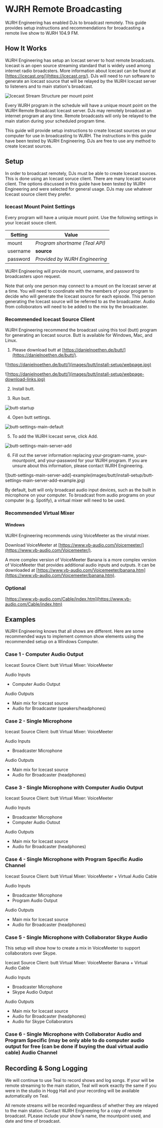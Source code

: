 # WJRH Remote Broadcasting
WJRH Engineering has enabled DJs to broadcast remotely. This guide provides setup instructions and recommendations for broadcasting a remote live show to WJRH 104.9 FM. 

## How It Works
WJRH Engineering has setup an Icecast server to host remote broadcasts. Icecast is an open source streaming standard that is widely used among internet radio broadcsters. More information about Icecast can be found at [https://icecast.org/](https://icecast.org/). DJs will need to run software to generate an Icecast source that will be relayed by the WJRH Icecast server to listeners and to main station's broadcast.

![Icecast Stream Structure per mount point](https://lh3.googleusercontent.com/proxy/OI2e8wE529ZBGwqpBfHAHtVki5aAjqdqlfoZrwfo4Y_MaNAXzbJMSIPMv-d2TUO7uPyleVqGinCLaz38aPEfLtlCI5D6AA)

Every WJRH program in the schedule will have a unique mount point on the WJRH Remote Broadcast Icecast server. DJs may remotely broadcast an internet program at any time. Remote broadcasts will only be relayed to the main station during your scheduled program time.

This guide will provide setup instructions to create Icecast sources on your computer for use in broadcasting to WJRH. The instructions in this guide have been tested by WJRH Engineering. DJs are free to use any method to create Icecast sources.

## Setup
In order to broadcast remotely, DJs must be able to create Icecast sources. This is done using an Icecast soruce client. There are many Icecast source client. The options discussed in this guide have been tested by WJRH Engineering and were selected for general usage. DJs may use whatever Icecast source client they prefer.

### Icecast Mount Point Settings
Every program will have a uniquie mount point. Use the following settings in your Icecast souce client.

|Setting|Value|
|-------|-----|
|mount|*Program shortname (Teal API)*|
|username|**source**|
|password|*Provided by WJRH Engineering*|

WJRH Engineering will provide mount, username, and password to broadcasters upon request.

Note that only one person may connect to a mount on the Icecast server at a time. You will need to coordinate with the members of yoour program to decide who will generate the Icecast source for each episode. This person generating the Icecast source will be referred to as the broadcaster. Audio from colloborators will need to be added to the mix by the broadcaster.


### Recommended Icecast Source Client
WJRH Engineering recommend the broadcast using this tool (butt) program for generating an Icecast source. Butt is available for Windows, Mac, and Linux. 

1. Please download butt at [https://danielnoethen.de/butt/](https://danielnoethen.de/butt/). 

![https://danielnoethen.de/butt/](images/butt/install-setup/webpage.jpg)

![https://danielnoethen.de/butt/](images/butt/install-setup/webpage-download-links.jpg)


2. Install butt.

3. Run butt.

![butt-startup](images/butt/install-setup/butt-startup.jpg)

4. Open butt settings.

![butt-settings-main-default](images/butt/install-setup/butt-settings-main-default.jpg)

5. To add the WJRH Icecast serve, click Add.

![butt-settings-main-server-add](images/butt/install-setup/butt-settings-main-server-add.jpg)

6. Fill out the server information replacing your-program-name, your-mountpoint, and your-password for your WJRH program. If you are unsure about this information, please contact WJRH Engineering.

![butt-settings-main-server-add]-example(images/butt/install-setup/butt-settings-main-server-add-example.jpg)

By default, butt will only broadcast audio input devices, such as the built in microphone on your computer. To broadcast from audio programs on your computer (e.g. Spotify), a virtual mixer will need to be used.

### Recommended Virtual Mixer

#### Windows 
WJRH Engineering recommends using VoiceMeeter as the virutal mixer. 

Download VoiceMeeter at [https://www.vb-audio.com/Voicemeeter/](https://www.vb-audio.com/Voicemeeter/).

A more complex version of VoiceMeeter Banana is a more complex version of VoiceMeeter that provides additional audio inputs and outputs. It can be downloaded at [https://www.vb-audio.com/Voicemeeter/banana.htm](https://www.vb-audio.com/Voicemeeter/banana.htm).



### Optional
[https://www.vb-audio.com/Cable/index.htm](https://www.vb-audio.com/Cable/index.htm)

## Examples
WJRH Engineering knows that all shows are different. Here are some recommended ways to implement common show elements using the recommended setup on a Windows Computer.

### Case 1 - Computer Audio Output
Icecast Source Client: butt
Virtual Mixer: VoiceMeeter

Audio Inputs
- Computer Audio Output

Audio Outputs
- Main mix for Icecast source
- Audio for Broadcaster (speakers/headphones)

### Case 2 - Single Microphone
Icecast Source Client: butt
Virtual Mixer: VoiceMeeter

Audio Inputs
- Broadcaster Microphone

Audio Outputs
- Main mix for Icecast source
- Audio for Broadcaster (headphones)

### Case 3 - Single Microphone with Computer Audio Output
Icecast Source Client: butt
Virtual Mixer: VoiceMeeter

Audio Inputs
- Broadcaster Microphone
- Computer Audio Outout

Audio Outputs
- Main mix for Icecast source
- Audio for Broadcaster (headphones)

### Case 4 - Single Microphone with Program Specific Audio Channel
Icecast Source Client: butt
Virtual Mixer: VoiceMeeter + Virtual Audio Cable

Audio Inputs
- Broadcaster Microphone
- Program Audio Output

Audio Outputs
- Main mix for Icecast source
- Audio for Broadcaster (headphones)

### Case 5 - Single Microphone with Collaborator Skype Audio
This setup will show how to create a mix in VoiceMeeter to support collaborators over Skype.

Icecast Source Client: butt
Virtual Mixer: VoiceMeeter Banana + Virtual Audio Cable

Audio Inputs
- Broadcaster Microphone
- Skype Audio Output

Audio Outputs
- Main mix for Icecast source
- Audio for Broadcaster (headphones)
- Audio for Skype Collaborators

### Case 6 - Single Microphone with Collaborator Audio and Program Specific (may be only able to do computer audio output for free (can be done if buying the dual virtual audio cable) Audio Channel 



## Recording & Song Logging
We will continue to use Teal to record shows and log songs. If your will be remote streaming to the main station, Teal will work exactly the same if you were in the studio in Hogg Hall and your recording will be available automatically on Teal.

All remote streams will be recorded reguardless of whether they are relayed to the main station. Contact WJRH Engineering for a copy of remote broadcast. PLease include your show's name, the mountpoint used, and date and time of broadcast.
